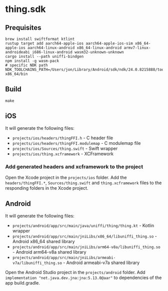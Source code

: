 # thing.sdk
## Prequisites
```shell
brew install swiftformat ktlint
rustup target add aarch64-apple-ios aarch64-apple-ios-sim x86_64-apple-ios aarch64-linux-android x86_64-linux-android armv7-linux-androideabi i686-linux-android wasm32-unknown-unknown
cargo install --path uniffi-bindgen 
npm install -g wasm-pack
# specific NDK path
NDK_TOOLCHAINS_PATH=/Users/jon/Library/Android/sdk/ndk/24.0.8215888/toolchains/llvm/prebuilt/darwin-x86_64/bin
```

## Build
```shell
make
```

## iOS
It will generate the following files:
- `projects/ios/headers/thingFFI.h` - C header file
- `projects/ios/headers/thingFFI.modulemap` - C modulemap file
- `projects/ios/Sources/thing.swift` - Swift wrapper
- `projects/ios/thing.xcframework` - XCFramework

### Add generated headers and xcframework to the project
Open the Xcode project in the `projects/ios` folder. Add the `headers/thingFFI.*`, `Sources/thing.swift` and `thing.xcframework` files to the responding folders in the Xcode project.


## Android
It will generate the following files:
- `projects/android/app/src/main/java/uniffi/thing/thing.kt` - Kotlin wrapper
- `projects/android/app/src/main/jniLibs/x86_64/libuniffi_thing.so` - Android x86_64 shared library
- `projects/android/app/src/main/jniLibs/arm64-v8a/libuniffi_thing.so` - Android arm64-v8a shared library
- `projects/android/app/src/main/jniLibs/armeabi-v7a/libuniffi_thing.so` - Android armeabi-v7a shared library

Open the Android Studio project in the `projects/android` folder. Add `implementation "net.java.dev.jna:jna:5.13.0@aar"` to dependencies of the app build.gradle.
